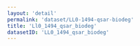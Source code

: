 ```yaml
---
layout: 'detail'
permalink: 'dataset/LL0-1494-qsar-biodeg'
title: 'Ll0_1494_qsar_biodeg'
datasetID: 'LL0_1494_qsar_biodeg'
---
```

